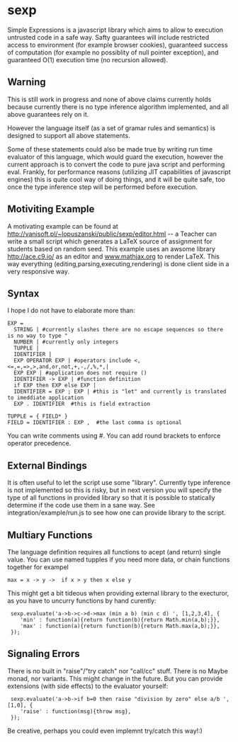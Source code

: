 sexp
====
Simple Expressions is a javascript library which aims to allow to execution untrusted code in a safe way.
Safty guarantees will include restricted access to environment (for example browser cookies), 
guaranteed success of computation (for example no possiblity of null pointer exception),
and guaranteed O(1) execution time (no recursion allowed).

Warning
----------
This is still work in progress and none of above claims currently holds because currently there is 
no type inference algorithm implemented, and all above guarantees rely on it.

However the language itself (as a set of gramar rules and semantics) is designed to support all above statements.

Some of these statements could also be made true by writing run time evaluator of this language, which would
guard the execution, however the current approach is to convert the code to pure java script and performing eval.
Frankly, for performance reasons (utilizing JIT capabilities of javascript engines) this is quite cool way of doing things,
and it will be quite safe, too once the type inference step will be performed before execution.

Motiviting Example
------------------
A motivating example can be found at http://vanisoft.pl/~lopuszanski/public/sexp/editor.html -- 
a Teacher can write a small script which generates a LaTeX source of assignment for students based on random seed.
This example uses an awsome library http://ace.c9.io/ as an editor and www.mathjax.org to render LaTeX.
This way everything (editing,parsing,executing,rendering) is done client side in a very responsive way.

Syntax
------
I hope I do not have to elaborate more than:

    EXP = 
      STRING | #currently slashes there are no escape sequences so there is no way to type "
      NUMBER | #currently only integers
      TUPPLE | 
      IDENTIFIER |
      EXP OPERATOR EXP | #operators include <,<=,=,=>,>,and,or,not,+,-,/,%,*,|
      EXP EXP | #application does not require ()
      IDENTIFIER -> EXP | #function definition
      if EXP then EXP else EXP | 
      IDENTIFIER = EXP ; EXP | #this is "let" and currently is translated to imeddiate application
      EXP . IDENTIFIER  #this is field extraction
      
    TUPPLE = { FIELD* }
    FIELD = IDENTIFIER : EXP ,  #the last comma is optional

You can write comments using #. You can add round brackets to enforce operator precedence.

External Bindings
-----------------
It is often useful to let the script use some "library".
Currently type inference is not implemented so this is risky, but in next version you will specify
the type of all functions in provided library so that it is possible to statically determine if the code
use them in a sane way.
See integration/example/run.js to see how one can provide library to the script.

Multiary Functions
------------------
The language definition requires all functions to acept (and return) single value.
You can use named tupples if you need more data, or chain functions together for exampel

    max = x -> y ->  if x > y then x else y

This might get a bit tideous when providing external library to the execturor, as you have to 
uncurry functions by hand curently:

     sexp.evaluate('a->b->c->d->max (min a b) (min c d) ', [1,2,3,4], {
        'min' : function(a){return function(b){return Math.min(a,b);}},
        'max' : function(a){return function(b){return Math.max(a,b);}},
     });

Signaling Errors
----------------
There is no built in "raise"/"try catch" nor "call/cc" stuff.
There is no Maybe monad, nor variants.
This might change in the future.
But you can provide extensions (with side effects) to the evaluator yourself:

     sexp.evaluate('a->b->if b=0 then raise "division by zero" else a/b ', [1,0], {
        'raise' : function(msg){throw msg},
     });

Be creative, perhaps you could even implemnt try/catch this way!:)
